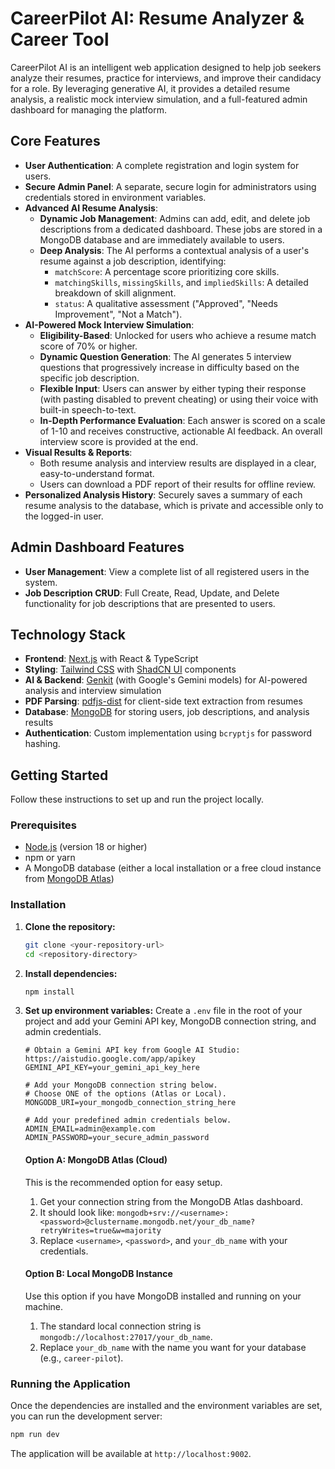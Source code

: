 # CareerPilot AI: Resume Analyzer & Career Tool

CareerPilot AI is an intelligent web application designed to help job seekers analyze their resumes, practice for interviews, and improve their candidacy for a role. By leveraging generative AI, it provides a detailed resume analysis, a realistic mock interview simulation, and a full-featured admin dashboard for managing the platform.

## Core Features

-   **User Authentication**: A complete registration and login system for users.
-   **Secure Admin Panel**: A separate, secure login for administrators using credentials stored in environment variables.
-   **Advanced AI Resume Analysis**:
    -   **Dynamic Job Management**: Admins can add, edit, and delete job descriptions from a dedicated dashboard. These jobs are stored in a MongoDB database and are immediately available to users.
    -   **Deep Analysis**: The AI performs a contextual analysis of a user's resume against a job description, identifying:
        -   `matchScore`: A percentage score prioritizing core skills.
        -   `matchingSkills`, `missingSkills`, and `impliedSkills`: A detailed breakdown of skill alignment.
        -   `status`: A qualitative assessment ("Approved", "Needs Improvement", "Not a Match").
-   **AI-Powered Mock Interview Simulation**:
    -   **Eligibility-Based**: Unlocked for users who achieve a resume match score of 70% or higher.
    -   **Dynamic Question Generation**: The AI generates 5 interview questions that progressively increase in difficulty based on the specific job description.
    -   **Flexible Input**: Users can answer by either typing their response (with pasting disabled to prevent cheating) or using their voice with built-in speech-to-text.
    -   **In-Depth Performance Evaluation**: Each answer is scored on a scale of 1-10 and receives constructive, actionable AI feedback. An overall interview score is provided at the end.
-   **Visual Results & Reports**:
    -   Both resume analysis and interview results are displayed in a clear, easy-to-understand format.
    -   Users can download a PDF report of their results for offline review.
-   **Personalized Analysis History**: Securely saves a summary of each resume analysis to the database, which is private and accessible only to the logged-in user.

## Admin Dashboard Features
- **User Management**: View a complete list of all registered users in the system.
- **Job Description CRUD**: Full Create, Read, Update, and Delete functionality for job descriptions that are presented to users.

## Technology Stack

-   **Frontend**: [Next.js](https://nextjs.org/) with React & TypeScript
-   **Styling**: [Tailwind CSS](https://tailwindcss.com/) with [ShadCN UI](https://ui.shadcn.com/) components
-   **AI & Backend**: [Genkit](https://firebase.google.com/docs/genkit) (with Google's Gemini models) for AI-powered analysis and interview simulation
-   **PDF Parsing**: [pdfjs-dist](https://mozilla.github.io/pdf.js/) for client-side text extraction from resumes
-   **Database**: [MongoDB](https://www.mongodb.com/) for storing users, job descriptions, and analysis results
-   **Authentication**: Custom implementation using `bcryptjs` for password hashing.

## Getting Started

Follow these instructions to set up and run the project locally.

### Prerequisites

-   [Node.js](https://nodejs.org/en) (version 18 or higher)
-   npm or yarn
-   A MongoDB database (either a local installation or a free cloud instance from [MongoDB Atlas](https://www.mongodb.com/cloud/atlas))

### Installation

1.  **Clone the repository:**
    ```bash
    git clone <your-repository-url>
    cd <repository-directory>
    ```

2.  **Install dependencies:**
    ```bash
    npm install
    ```

3.  **Set up environment variables:**
    Create a `.env` file in the root of your project and add your Gemini API key, MongoDB connection string, and admin credentials.

    ```env
    # Obtain a Gemini API key from Google AI Studio: https://aistudio.google.com/app/apikey
    GEMINI_API_KEY=your_gemini_api_key_here

    # Add your MongoDB connection string below.
    # Choose ONE of the options (Atlas or Local).
    MONGODB_URI=your_mongodb_connection_string_here

    # Add your predefined admin credentials below.
    ADMIN_EMAIL=admin@example.com
    ADMIN_PASSWORD=your_secure_admin_password
    ```
    
    #### Option A: MongoDB Atlas (Cloud)
    This is the recommended option for easy setup.
    1. Get your connection string from the MongoDB Atlas dashboard.
    2. It should look like: `mongodb+srv://<username>:<password>@clustername.mongodb.net/your_db_name?retryWrites=true&w=majority`
    3. Replace `<username>`, `<password>`, and `your_db_name` with your credentials.

    #### Option B: Local MongoDB Instance
    Use this option if you have MongoDB installed and running on your machine.
    1. The standard local connection string is `mongodb://localhost:27017/your_db_name`.
    2. Replace `your_db_name` with the name you want for your database (e.g., `career-pilot`).

### Running the Application

Once the dependencies are installed and the environment variables are set, you can run the development server:

```bash
npm run dev
```

The application will be available at `http://localhost:9002`.
